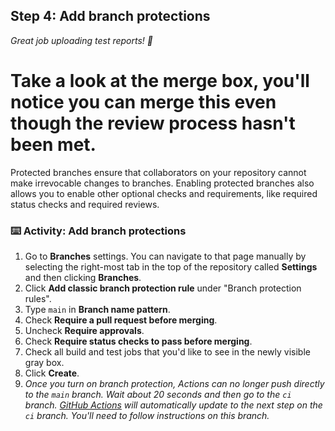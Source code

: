 ## Step 4: Add branch protections

_Great job uploading test reports! :partying_face:_

Take a look at the merge box, you'll notice you can merge this even though the review process hasn't been met.
=======
Protected branches ensure that collaborators on your repository cannot make irrevocable changes to branches. Enabling protected branches also allows you to enable other optional checks and requirements, like required status checks and required reviews.

### :keyboard: Activity: Add branch protections

1. Go to **Branches** settings. You can navigate to that page manually by selecting the right-most tab in the top of the repository called **Settings** and then clicking **Branches**.
1. Click **Add classic branch protection rule** under "Branch protection rules".
1. Type `main` in **Branch name pattern**.
1. Check **Require a pull request before merging**.
1. Uncheck **Require approvals**.
1. Check **Require status checks to pass before merging**.
1. Check all build and test jobs that you'd like to see in the newly visible gray box.
1. Click **Create**.
1. _Once you turn on branch protection, Actions can no longer push directly to the `main` branch. Wait about 20 seconds and then go to the `ci` branch. [GitHub Actions](https://docs.github.com/actions) will automatically update to the next step on the `ci` branch. You'll need to follow instructions on this branch._


